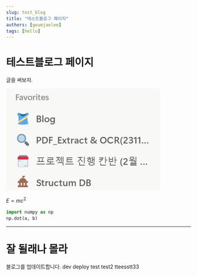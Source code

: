 ```yaml
---
slug: test_blog
title: "테스트블로그 페이지"
authors: [geumjaelee]
tags: [hello]
---
```



# 테스트블로그 페이지

글을 써보자. 

![image.png](image.png)

$E = mc^2$

```python
import numpy as np
np.dot(a, b)
```

---

# 잘 될래나 몰라

블로그를 업데이트합니다.
dev deploy test
test2
tteesstt33